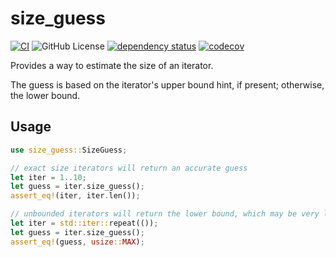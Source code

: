# size_guess

[![CI](https://github.com/MaxMahem/size_guess/workflows/CI/badge.svg)](https://github.com/MaxMahem/size_guess/actions)
![GitHub License](https://img.shields.io/github/license/maxmahem/size_guess)
[![dependency status](https://deps.rs/repo/github/maxmahem/size_guess/status.svg)](https://deps.rs/repo/github/maxmahem/size_guess)
[![codecov](https://codecov.io/github/MaxMahem/size_guess/graph/badge.svg?token=I0HHWBYHBO)](https://codecov.io/github/MaxMahem/size_guess)

Provides a way to estimate the size of an iterator. 

The guess is based on the iterator's upper bound hint, if present; otherwise, the lower bound.

## Usage

```rust
use size_guess::SizeGuess;

// exact size iterators will return an accurate guess
let iter = 1..10;
let guess = iter.size_guess();
assert_eq!(iter, iter.len());

// unbounded iterators will return the lower bound, which may be very large
let iter = std::iter::repeat(());
let guess = iter.size_guess();
assert_eq!(guess, usize::MAX);
```

